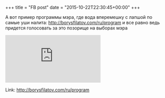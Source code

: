 +++
title = "FB post"
date = "2015-10-22T22:30:45+00:00"
+++

А вот пример программы мэра, где вода вперемешку с лапшой по самые уши налита: http://borysfilatov.com/ru/program и все равно ведь придется голосовать за это позорище на выборах мэра

![Photo](https://external.xx.fbcdn.net/safe_image.php?d=AQD47J8HX-48Yj_6&w=130&h=130&url=http%3A%2F%2Fborysfilatov.com%2Fuploads%2Fpage%2F2015%2F10%2F28328c097f126847b04395e9c239124b598577e9.png&cfs=1&_nc_hash=AQChq1dnganKW-jA)


Link: http://borysfilatov.com/ru/program
